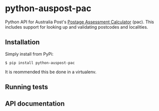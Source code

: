 # python-auspost-pac

Python API for Australia Post's [Postage Assessment
Calculator](https://developers.auspost.com.au/apis/pac/getting-started) (pac).
This includes support for looking up and validating postcodes and localities.

## Installation

Simply install from PyPi:

```
$ pip install python-auspost-pac
```

It is reommended this be done in a virtualenv.

## Running tests

## API documentation


